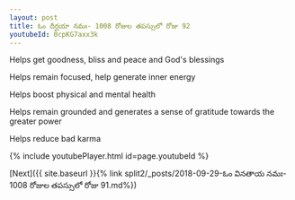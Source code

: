 ```yaml
---
layout: post
title: ఓం దీర్ఘయా నమః- 1008 రోజుల తపస్సులో రోజు 92
youtubeId: 0cpKG7axx3k
---
```

 
 
Helps get goodness, bliss and peace and God's blessings
 
Helps remain focused, help generate inner energy 
 
Helps boost physical and mental health 
 
Helps remain grounded and generates a sense of gratitude towards the greater power 
 
Helps reduce bad karma
 
 
 
 


{% include youtubePlayer.html id=page.youtubeId %}
 
[Next]({{ site.baseurl }}{% link  split2/_posts/2018-09-29-ఓం వినతాయ నమః- 1008 రోజుల తపస్సులో రోజు 91.md%})
 
